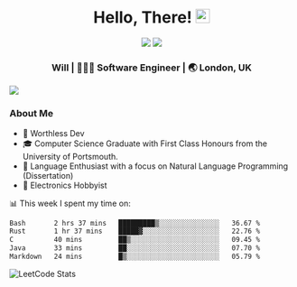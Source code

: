 <div align="center">
  <h1> Hello, There! <img src="https://media.giphy.com/media/hvRJCLFzcasrR4ia7z/giphy.gif" width="25px"></h1>
</div>

<p align="center">
    <a href="https://linkedin.com/in/willgreen98" alt="LinkedIn">
	    <img src="https://img.shields.io/badge/-LinkedIn-0e76a8?style=flat-square&logo=Linkedin&logoColor=white"/></a>
    <a href="https://twitter.com/Will_Green98" alt="Tweeter">
        <img src="https://img.shields.io/badge/-Twitter-00acee?style=flat-square&logo=Twitter&logoColor=white"/></a>
</p>

<div align="center">
	<h3> Will | 👨🏻‍💻 Software Engineer | 🌏 London, UK </h3>
</div>

![](https://visitor-badge.glitch.me/badge?page_id=willgreen98.visitor-badge)

### About Me

- 🥰 Worthless Dev
- 🎓 Computer Science Graduate with First Class Honours from the University of Portsmouth.
- 📖 Language Enthusiast with a focus on Natural Language Programming (Dissertation)
- 🤖 Electronics Hobbyist

📊 This week I spent my time on:
<!--START_SECTION:waka-->

```txt
Bash       2 hrs 37 mins   █████████▒░░░░░░░░░░░░░░░   36.67 %
Rust       1 hr 37 mins    █████▓░░░░░░░░░░░░░░░░░░░   22.76 %
C          40 mins         ██▒░░░░░░░░░░░░░░░░░░░░░░   09.45 %
Java       33 mins         ██░░░░░░░░░░░░░░░░░░░░░░░   07.70 %
Markdown   24 mins         █▒░░░░░░░░░░░░░░░░░░░░░░░   05.79 %
```

<!--END_SECTION:waka-->

![LeetCode Stats](https://leetcard.jacoblin.cool/WillGreen98?theme=unicorn&font=JetBrains%20Mono&ext=activity)

